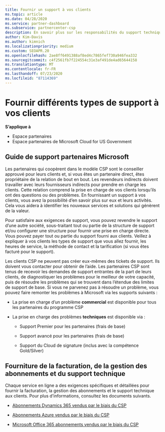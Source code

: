 ```yaml
---
title: Fournir un support à vos clients
ms.topic: article
ms.date: 04/28/2020
ms.service: partner-dashboard
ms.subservice: partnercenter-csp
description: En savoir plus sur les responsabilités du support technique pour les partenaires du programme CSP.
author: Kim-Davis
ms.author: kimnich
ms.localizationpriority: medium
ms.custom: SEOAPR.20
ms.openlocfilehash: 2ae8ff6491388af8ed4c7865fef730a946fea332
ms.sourcegitcommit: c4f2561fb7f224554c31e3af491de4ad65644158
ms.translationtype: MT
ms.contentlocale: fr-FR
ms.lasthandoff: 07/23/2020
ms.locfileid: "87114369"
---
```

# <a name="providing-different-types-of-support-to-your-customers"></a>Fournir différents types de support à vos clients

**S’applique à**

-  Espace partenaires
-  Espace partenaires de Microsoft Cloud for US Government


## <a name="microsoft-partner-support-guidance"></a>Guide de support partenaires Microsoft

Les partenaires qui coopèrent dans le modèle CSP sont le conseiller approuvé pour leurs clients et, si vous êtes un partenaire direct, êtes propriétaire de la relation de bout en bout. Les revendeurs indirects doivent travailler avec leurs fournisseurs indirects pour prendre en charge les clients. Cette relation comprend la prise en charge de vos clients lorsqu’ils ont des questions ou des problèmes. En fournissant un support à vos clients, vous avez la possibilité d’en savoir plus sur eux et leurs activités. Cela vous aidera à identifier les nouveaux services et solutions qui génèrent de la valeur.

Pour satisfaire aux exigences de support, vous pouvez revendre le support d’une autre société, sous-traitant tout ou partie de la structure de support et/ou configurer une structure pour fournir une prise en charge directe. Vous pouvez payer tout ou partie du support fourni aux clients. Veillez à expliquer à vos clients les types de support que vous allez fournir, les heures de service, la méthode de contact et la tarification (si vous êtes facturé pour le support).

Les clients CSP ne peuvent pas créer eux-mêmes des tickets de support. Ils doivent vous contacter pour obtenir de l’aide. Les partenaires CSP sont tenus de recevoir les demandes de support entrantes de la part de leurs clients, de diagnostiquer les problèmes pour le meilleur de votre capacité, puis de résoudre les problèmes qui se trouvent dans l’étendue des limites de support de base. Si vous ne parvenez pas à résoudre un problème, vous pouvez faire remonter les problèmes à Microsoft via les supports suivants :

- La prise en charge d’un problème **commercial** est disponible pour tous les partenaires du programme CSP

- La prise en charge des problèmes **techniques** est disponible via :

    - Support Premier pour les partenaires (frais de base)

    - Support avancé pour les partenaires (frais de base)

    - Support du Cloud de signature (inclus avec la compétence Gold/Silver)

## <a name="providing-billing-subscription-management-and-technical-support"></a>Fourniture de la facturation, de la gestion des abonnements et du support technique 

Chaque service en ligne a des exigences spécifiques et détaillées pour fournir la facturation, la gestion des abonnements et le support technique aux clients. Pour plus d’informations, consultez les documents suivants.

- [Abonnements Dynamics 365 vendus par le biais du CSP](https://www.microsoftpartnercommunity.com/t5/CSP/Microsoft-Partner-Support-Guidance/m-p/5262#M30)

- [Abonnements Azure vendus par le biais du CSP](https://www.microsoftpartnercommunity.com/t5/CSP/Microsoft-Partner-Support-Guidance/m-p/5263#M31)

- [Microsoft Office 365 abonnements vendus par le biais du CSP](https://www.microsoftpartnercommunity.com/t5/CSP/Microsoft-Partner-Support-Guidance/m-p/5264#M32)



 

 



